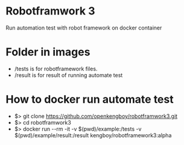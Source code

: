 # Robotframwork 3
Run automation test with robot framework on docker container

# Folder in images 
- /tests is for robotframework files.
- /result is for result of running automate test

# How to docker run automate test
- $> git clone https://github.com/openkengboy/robotframwork3.git
- $> cd robotframwork3
- $> docker run --rm -it -v $(pwd)/example:/tests -v $(pwd)/example/result:/result kengboy/robotframework3:alpha
